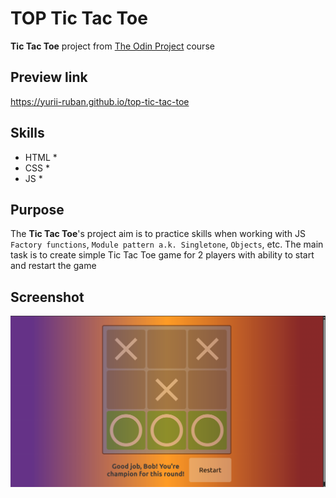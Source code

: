 # TOP Tic Tac Toe
**Tic Tac Toe** project from [The Odin Project](https://www.theodinproject.com/about) course

## Preview link
https://yurii-ruban.github.io/top-tic-tac-toe

## Skills
 - HTML
    * 
 - CSS
    * 
 - JS
    * 

## Purpose
The **Tic Tac Toe**'s project aim is to practice skills when working with JS `Factory functions`, `Module pattern a.k. Singletone`, `Objects`, etc.
The main task is to create simple Tic Tac Toe game for 2 players with ability to start and restart the game

## Screenshot
![Screenshot](./img/Screenshot.png)
